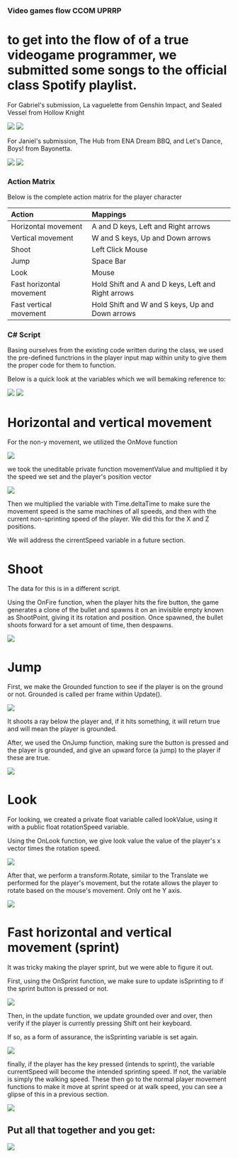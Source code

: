 
<h3>Video games flow CCOM UPRRP</h3>
<h1> to get into the flow of of a true videogame programmer, we submitted some songs to the official class Spotify playlist.</h1>

<p>For Gabriel's submission, La vaguelette from Genshin Impact, and Sealed Vessel from Hollow Knight</p>
<img src="LaVaguelette.png">
<img src="SealedVessel.png">

<p>For Janiel's submission, The Hub from ENA Dream BBQ, and Let's Dance, Boys! from Bayonetta.</p>
<img src="TheHub.png">
<img src="LetsDanceBoys.png">

<h3>Action Matrix</h3>
<p>Below is the complete action matrix for the player character</p>

| Action                  | Mappings  |
| :-------                | :-------- |
| Horizontal movement     | A and D keys, Left and Right arrows |
| Vertical movement       | W and S keys, Up and Down arrows  |
| Shoot                   | Left Click Mouse  |
| Jump                    | Space Bar  |
| Look                    | Mouse  |
| Fast horizontal movement| Hold Shift and A and D keys, Left and Right arrows |
| Fast vertical movement  | Hold Shift and W and S keys, Up and Down arrows  |

<h3> C# Script </h3>
<p>Basing ourselves from the existing code written during the class, we used the pre-defined functrions in the player input map within unity to give them the proper code for them to function.</p>
<p>Below is a quick look at the variables which we will bemaking reference to:</p>
<img src="movementVariables.png">
<img src="shootingVariables.png">


<h1>Horizontal and vertical movement</h1>
<p>For the non-y movement, we utilized the OnMove function</p>
<img src="OnMove.png">
<p>we took the uneditable private function movementValue and multiplied it by the speed we set and the player's position vector</p>
<img src="transformTranslate.png">
<p>Then we multiplied the variable with Time.deltaTime to make sure the movement speed is the same machines of all speeds, and then with the current non-sprinting speed of the player. We did this for the X and Z positions.
<p>We will address the cirrentSpeed variable in a future section.</p>

<h1>Shoot</h1>
<p>The data for this is in a different script.</p>
<p>Using the OnFire function, when the player hits the fire button, the game generates a clone of the bullet and spawns it on an invisible empty known as ShootPoint, giving it its rotation and position. Once spawned, the bullet shoots forward for a set amount of time, then despawns.</p>
<img src="OnFire.png">

<h1>Jump</h1>
<p>First, we make the Grounded function to see if the player is on the ground or not. Grounded is called per frame within Update().</p>
<img src="Grounded.png">
<p>It shoots a ray below the player and, if it hits something, it will return true and will mean the player is grounded.</p>
<p>After, we used the OnJump function, making sure the button is pressed and the player is grounded, and give an upward force (a jump) to the player if these are true.</p>
<img src="OnJump.png">

<h1>Look</h1>
<p>For looking, we created a private float variable called lookValue, using it with a public float rotationSpeed variable.</p>
<p>Using the OnLook function, we give look value the value of the player's x vector times the rotation speed.</p>
<img src="OnLook.png">
<p>After that, we perform a transform.Rotate, similar to the Translate we performed for the player's movement, but the rotate allows the player to rotate based on the mouse's movement. Only ont he Y axis.</p>
<img src="transformRotate.png">


<h1>Fast horizontal and vertical movement (sprint)</h1>
<p>It was tricky making the player sprint, but we were able to figure it out.</p>
<p>First, using the OnSprint function, we make sure to update isSprinting to if the sprint button is pressed or not.</p>
<img src="OnSprint.png">
<p>Then, in the update function, we update grounded over and over, then verify if the player is currently pressing Shift ont heir keyboard.</p>
<p>If so, as a form of assurance, the isSprinting variable is set again.</p>
<img src="IsSprinting.png">
<p>finally, if the player has the key pressed (intends to sprint), the variable currentSpeed will become the intended sprinting speed. If not, the variable is simply the walking speed. These then go to the normal player movement functions to make it move at sprint speed or at walk speed, you can see a glipse of this in a previous section.</p>
<img src="transformTranslate.png">


<h2>Put all that together and you get:</h2>
<img src="JumpRunGameplay.gif">

